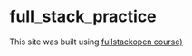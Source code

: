 # full_stack_practice
This site was built using [fullstackopen course)](https://fullstackopen.com/en/about)
